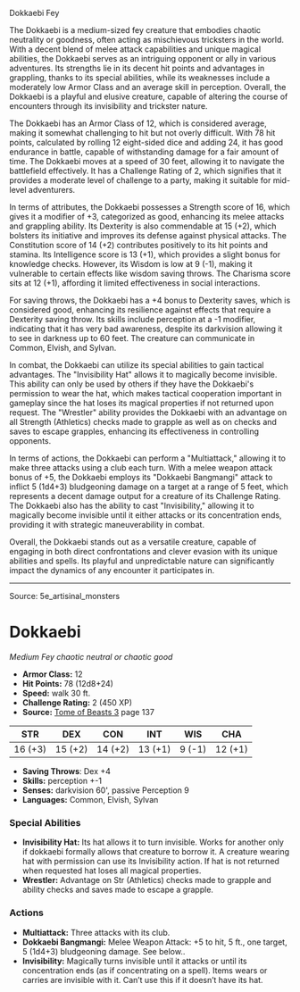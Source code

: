 <MonsterName/>Dokkaebi</MonsterName>
<CreatureType/>Fey</CreatureType>

<summary>The Dokkaebi is a medium-sized fey creature that embodies chaotic neutrality or goodness, often acting as mischievous tricksters in the world. With a decent blend of melee attack capabilities and unique magical abilities, the Dokkaebi serves as an intriguing opponent or ally in various adventures. Its strengths lie in its decent hit points and advantages in grappling, thanks to its special abilities, while its weaknesses include a moderately low Armor Class and an average skill in perception. Overall, the Dokkaebi is a playful and elusive creature, capable of altering the course of encounters through its invisibility and trickster nature.</summary>

<detail>

The Dokkaebi has an Armor Class of 12, which is considered average, making it somewhat challenging to hit but not overly difficult. With 78 hit points, calculated by rolling 12 eight-sided dice and adding 24, it has good endurance in battle, capable of withstanding damage for a fair amount of time. The Dokkaebi moves at a speed of 30 feet, allowing it to navigate the battlefield effectively. It has a Challenge Rating of 2, which signifies that it provides a moderate level of challenge to a party, making it suitable for mid-level adventurers.

In terms of attributes, the Dokkaebi possesses a Strength score of 16, which gives it a modifier of +3, categorized as good, enhancing its melee attacks and grappling ability. Its Dexterity is also commendable at 15 (+2), which bolsters its initiative and improves its defense against physical attacks. The Constitution score of 14 (+2) contributes positively to its hit points and stamina. Its Intelligence score is 13 (+1), which provides a slight bonus for knowledge checks. However, its Wisdom is low at 9 (-1), making it vulnerable to certain effects like wisdom saving throws. The Charisma score sits at 12 (+1), affording it limited effectiveness in social interactions.

For saving throws, the Dokkaebi has a +4 bonus to Dexterity saves, which is considered good, enhancing its resilience against effects that require a Dexterity saving throw. Its skills include perception at a -1 modifier, indicating that it has very bad awareness, despite its darkvision allowing it to see in darkness up to 60 feet. The creature can communicate in Common, Elvish, and Sylvan.

In combat, the Dokkaebi can utilize its special abilities to gain tactical advantages. The "Invisibility Hat" allows it to magically become invisible. This ability can only be used by others if they have the Dokkaebi's permission to wear the hat, which makes tactical cooperation important in gameplay since the hat loses its magical properties if not returned upon request. The "Wrestler" ability provides the Dokkaebi with an advantage on all Strength (Athletics) checks made to grapple as well as on checks and saves to escape grapples, enhancing its effectiveness in controlling opponents.

In terms of actions, the Dokkaebi can perform a "Multiattack," allowing it to make three attacks using a club each turn. With a melee weapon attack bonus of +5, the Dokkaebi employs its "Dokkaebi Bangmangi" attack to inflict 5 (1d4+3) bludgeoning damage on a target at a range of 5 feet, which represents a decent damage output for a creature of its Challenge Rating. The Dokkaebi also has the ability to cast "Invisibility," allowing it to magically become invisible until it either attacks or its concentration ends, providing it with strategic maneuverability in combat.

Overall, the Dokkaebi stands out as a versatile creature, capable of engaging in both direct confrontations and clever evasion with its unique abilities and spells. Its playful and unpredictable nature can significantly impact the dynamics of any encounter it participates in.</detail>



---

Source: 5e_artisinal_monsters

# Dokkaebi

*Medium* *Fey* *chaotic neutral or chaotic good*

- **Armor Class:** 12
- **Hit Points:** 78 (12d8+24)
- **Speed:** walk 30 ft.
- **Challenge Rating:** 2 (450 XP)
- **Source:** [Tome of Beasts 3](https://koboldpress.com/kpstore/product/tome-of-beasts-3-for-5th-edition/) page 137

| STR | DEX | CON | INT | WIS | CHA |
| --- | --- | --- | --- | --- | --- |
| 16 (+3) | 15 (+2) | 14 (+2) | 13 (+1) | 9 (-1) | 12 (+1) |

- **Saving Throws**: Dex +4
- **Skills:** perception +-1
- **Senses:** darkvision 60', passive Perception 9
- **Languages:** Common, Elvish, Sylvan

### Special Abilities

- **Invisibility Hat:** Its hat allows it to turn invisible. Works for another only if dokkaebi formally allows that creature to borrow it. A creature wearing hat with permission can use its Invisibility action. If hat is not returned when requested hat loses all magical properties.
- **Wrestler:** Advantage on Str (Athletics) checks made to grapple and ability checks and saves made to escape a grapple.

### Actions

- **Multiattack:** Three attacks with its club.
- **Dokkaebi Bangmangi:** Melee Weapon Attack: +5 to hit, 5 ft., one target, 5 (1d4+3) bludgeoning damage. See below..
- **Invisibility:** Magically turns invisible until it attacks or until its concentration ends (as if concentrating on a spell). Items wears or carries are invisible with it. Can’t use this if it doesn’t have its hat.




